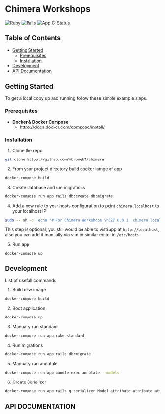 # Chimera Workshops
[![Ruby](https://img.shields.io/badge/ruby-2.7.2-brightgreen.svg)](https://www.ruby-lang.org/en/news/2020/10/02/ruby-2-7-2-released/)
[![Rails](https://img.shields.io/badge/rails-6.0.3.4-brightgreen.svg)](https://rubygems.org/gems/rails/versions/6.0.3.4)
[![App CI Status](https://github.com/mbronek7/chimera/workflows/test/badge.svg)](https://github.com/mbronek7/chimera/actions)

<!-- TABLE OF CONTENTS -->
## Table of Contents

* [Getting Started](#getting-started)
  * [Prerequisites](#prerequisites)
  * [Installation](#installation)
* [Development](#development)
* [API Documentation](#api-documentation)


<!-- GETTING STARTED -->
## Getting Started
To get a local copy up and running follow these simple example steps.

<!-- PREREQUISITES -->
### Prerequisites

- **Docker & Docker Compose**
  - https://docs.docker.com/compose/install/

<!-- INSTALLATION -->
### Installation

1. Clone the repo
```sh
git clone https://github.com/mbronek7/chimera
```
2. From your project directory build docker iamge of app
```sh
docker-compose build
```
3. Create database and run migrations
```sh
docker-compose run app rails db:create db:migrate
```
4. Add a new rule to your hosts configuration to point `chimera.localhost` to your localhost IP
```sh
sudo -- sh -c 'echo "# For Chimera Workshops \n127.0.0.1  chimera.localhost" >> /etc/hosts'
```
  This step is optional, you still would be able to visti app at `http://localhost`,
  also you can add it manually via vim or similar editor in `/etc/hosts`

5. Run app
```sh
docker-compose up
```
<!-- DEVELOPMENT -->
## Development
List of usefull commands
1. Build new image
```sh
docker-compose build
```
2. Boot application
```sh
docker-compose up
```
3. Manually run standard
```sh
docker-compose run app rake standard
```
4. Run migrations
```sh
docker-compose run app rails db:migrate
```
5. Manually run annotate
```sh
docker-compose run app bundle exec annotate --models
```
6. Create Serializer
```sh
docker-compose run app rails g serializer Model attribute attribute attribute
```
<!-- API DOCUMENTATION -->
## API DOCUMENTATION
